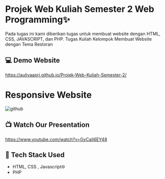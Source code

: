 # Projek Web Kuliah Semester 2 Web Programming✨
Pada tugas ini kami diberikan tugas untuk membuat website dengan HTML, CSS, JAVASCRIPT, dan PHP. 
Tugas Kuliah Kelompok Membuat Website dengan Tema Restoran

## 💻 Demo Website
https://auliyaapri.github.io/Projek-Web-Kuliah-Semester-2/

# Responsive Website
![github](https://user-images.githubusercontent.com/45688720/188249877-ac4be316-13d8-4f83-a069-558ed6f62d8e.png)

## 📺 Watch Our Presentation
https://www.youtube.com/watch?v=GyCali6EY48

## 🚀 Tech Stack Used
- HTML, CSS , Javascript🌐
- PHP

